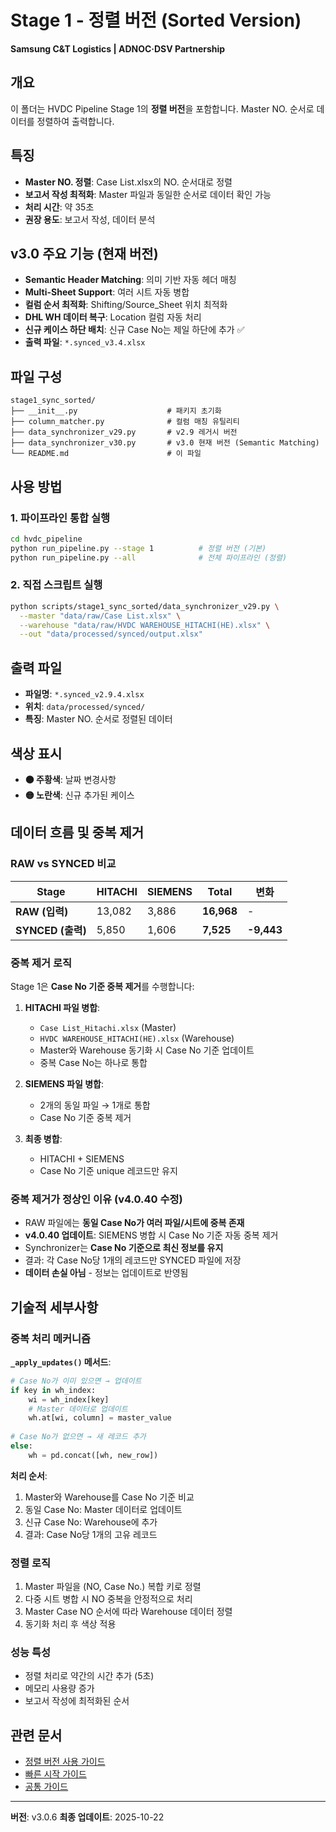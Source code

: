 # Stage 1 - 정렬 버전 (Sorted Version)

**Samsung C&T Logistics | ADNOC·DSV Partnership**

## 개요

이 폴더는 HVDC Pipeline Stage 1의 **정렬 버전**을 포함합니다. Master NO. 순서로 데이터를 정렬하여 출력합니다.

## 특징

- **Master NO. 정렬**: Case List.xlsx의 NO. 순서대로 정렬
- **보고서 작성 최적화**: Master 파일과 동일한 순서로 데이터 확인 가능
- **처리 시간**: 약 35초
- **권장 용도**: 보고서 작성, 데이터 분석

## v3.0 주요 기능 (현재 버전)

- **Semantic Header Matching**: 의미 기반 자동 헤더 매칭
- **Multi-Sheet Support**: 여러 시트 자동 병합
- **컬럼 순서 최적화**: Shifting/Source_Sheet 위치 최적화
- **DHL WH 데이터 복구**: Location 컬럼 자동 처리
- **신규 케이스 하단 배치**: 신규 Case No는 제일 하단에 추가 ✅
- **출력 파일**: `*.synced_v3.4.xlsx`

## 파일 구성

```
stage1_sync_sorted/
├── __init__.py                    # 패키지 초기화
├── column_matcher.py              # 컬럼 매칭 유틸리티
├── data_synchronizer_v29.py       # v2.9 레거시 버전
├── data_synchronizer_v30.py       # v3.0 현재 버전 (Semantic Matching)
└── README.md                      # 이 파일
```

## 사용 방법

### 1. 파이프라인 통합 실행
```bash
cd hvdc_pipeline
python run_pipeline.py --stage 1          # 정렬 버전 (기본)
python run_pipeline.py --all              # 전체 파이프라인 (정렬)
```

### 2. 직접 스크립트 실행
```bash
python scripts/stage1_sync_sorted/data_synchronizer_v29.py \
  --master "data/raw/Case List.xlsx" \
  --warehouse "data/raw/HVDC WAREHOUSE_HITACHI(HE).xlsx" \
  --out "data/processed/synced/output.xlsx"
```

## 출력 파일

- **파일명**: `*.synced_v2.9.4.xlsx`
- **위치**: `data/processed/synced/`
- **특징**: Master NO. 순서로 정렬된 데이터

## 색상 표시

- **🟠 주황색**: 날짜 변경사항
- **🟡 노란색**: 신규 추가된 케이스

## 데이터 흐름 및 중복 제거

### RAW vs SYNCED 비교

| Stage | HITACHI | SIEMENS | Total | 변화 |
|-------|---------|---------|-------|------|
| **RAW (입력)** | 13,082 | 3,886 | **16,968** | - |
| **SYNCED (출력)** | 5,850 | 1,606 | **7,525** | **-9,443** |

### 중복 제거 로직

Stage 1은 **Case No 기준 중복 제거**를 수행합니다:

1. **HITACHI 파일 병합**:
   - `Case List_Hitachi.xlsx` (Master)
   - `HVDC WAREHOUSE_HITACHI(HE).xlsx` (Warehouse)
   - Master와 Warehouse 동기화 시 Case No 기준 업데이트
   - 중복 Case No는 하나로 통합

2. **SIEMENS 파일 병합**:
   - 2개의 동일 파일 → 1개로 통합
   - Case No 기준 중복 제거

3. **최종 병합**:
   - HITACHI + SIEMENS
   - Case No 기준 unique 레코드만 유지

### 중복 제거가 정상인 이유 (v4.0.40 수정)

- RAW 파일에는 **동일 Case No가 여러 파일/시트에 중복 존재**
- **v4.0.40 업데이트**: SIEMENS 병합 시 Case No 기준 자동 중복 제거
- Synchronizer는 **Case No 기준으로 최신 정보를 유지**
- 결과: 각 Case No당 1개의 레코드만 SYNCED 파일에 저장
- **데이터 손실 아님** - 정보는 업데이트로 반영됨

## 기술적 세부사항

### 중복 처리 메커니즘

**`_apply_updates()` 메서드**:
```python
# Case No가 이미 있으면 → 업데이트
if key in wh_index:
    wi = wh_index[key]
    # Master 데이터로 업데이트
    wh.at[wi, column] = master_value
    
# Case No가 없으면 → 새 레코드 추가
else:
    wh = pd.concat([wh, new_row])
```

**처리 순서**:
1. Master와 Warehouse를 Case No 기준 비교
2. 동일 Case No: Master 데이터로 업데이트
3. 신규 Case No: Warehouse에 추가
4. 결과: Case No당 1개의 고유 레코드

### 정렬 로직
1. Master 파일을 (NO, Case No.) 복합 키로 정렬
2. 다중 시트 병합 시 NO 중복을 안정적으로 처리
3. Master Case NO 순서에 따라 Warehouse 데이터 정렬
4. 동기화 처리 후 색상 적용

### 성능 특성
- 정렬 처리로 약간의 시간 추가 (5초)
- 메모리 사용량 증가
- 보고서 작성에 최적화된 순서

## 관련 문서

- [정렬 버전 사용 가이드](../../docs/sorted_version/STAGE1_USER_GUIDE.md)
- [빠른 시작 가이드](../../docs/sorted_version/QUICK_START.md)
- [공통 가이드](../../docs/common/STAGE_BY_STAGE_GUIDE.md)

---

**버전**: v3.0.6
**최종 업데이트**: 2025-10-22
